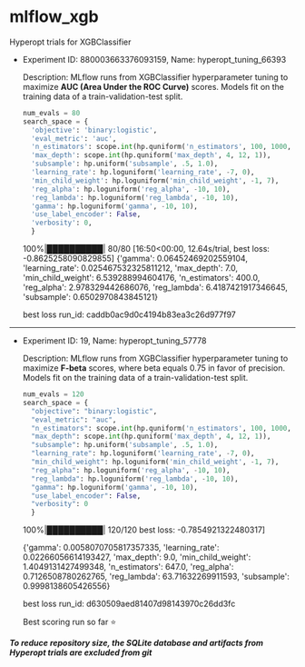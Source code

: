 # mlflow_xgb

Hyperopt trials for XGBClassifier

- Experiment ID: 880003663376093159, Name: hyperopt_tuning_66393

  Description: MLflow runs from XGBClassifier hyperparameter tuning to maximize **AUC (Area Under the ROC Curve)** scores. Models fit on the training data of a train-validation-test split.

  ```python
  num_evals = 80
  search_space = {
    'objective': 'binary:logistic',
    'eval_metric': 'auc',
    'n_estimators': scope.int(hp.quniform('n_estimators', 100, 1000, 10)),
    'max_depth': scope.int(hp.quniform('max_depth', 4, 12, 1)),
    'subsample': hp.uniform('subsample', .5, 1.0),
    'learning_rate': hp.loguniform('learning_rate', -7, 0),
    'min_child_weight': hp.loguniform('min_child_weight', -1, 7),
    'reg_alpha': hp.loguniform('reg_alpha', -10, 10),
    'reg_lambda': hp.loguniform('reg_lambda', -10, 10),
    'gamma': hp.loguniform('gamma', -10, 10),
    'use_label_encoder': False,
    'verbosity': 0,
    }

  ```

  100%|██████████| 80/80 [16:50<00:00, 12.64s/trial, best loss: -0.8625258090829855]
  {'gamma': 0.06452469202559104, 'learning_rate': 0.025467532325811212, 'max_depth': 7.0, 'min_child_weight': 6.539288994604176, 'n_estimators': 400.0, 'reg_alpha': 2.978329442686076, 'reg_lambda': 6.4187421917346645, 'subsample': 0.6502970843845121}

  best loss run_id: caddb0ac9d0c4194b83ea3c26d977f97

---

- Experiment ID: 19, Name: hyperopt_tuning_57778

  Description: MLflow runs from XGBClassifier hyperparameter tuning to maximize **F-beta** scores, where beta equals 0.75 in favor of precision. Models fit on the training data of a train-validation-test split.

  ```python
  num_evals = 120
  search_space = {
    "objective": "binary:logistic",
    "eval_metric": "auc",
    "n_estimators": scope.int(hp.quniform('n_estimators', 100, 1000, 1)),
    "max_depth": scope.int(hp.quniform('max_depth', 4, 12, 1)),
    "subsample": hp.uniform('subsample', .5, 1.0),
    "learning_rate": hp.loguniform('learning_rate', -7, 0),
    "min_child_weight": hp.loguniform('min_child_weight', -1, 7),
    "reg_alpha": hp.loguniform('reg_alpha', -10, 10),
    "reg_lambda": hp.loguniform('reg_lambda', -10, 10),
    "gamma": hp.loguniform('gamma', -10, 10),
    "use_label_encoder": False,
    "verbosity": 0
    }

  ```

  100%|██████████| 120/120 best loss: -0.7854921322480317]

  {'gamma': 0.0058070705817357335, 'learning_rate': 0.02266056614193427, 'max_depth': 9.0, 'min_child_weight': 1.4049131427499348, 'n_estimators': 647.0, 'reg_alpha': 0.7126508780262765, 'reg_lambda': 63.71632269911593, 'subsample': 0.9998138605426556}

  best loss run_id: d630509aed81407d98143970c26dd3fc

  Best scoring run so far ⭐

**_To reduce repository size, the SQLite database and artifacts from Hyperopt trials are excluded from git_**
